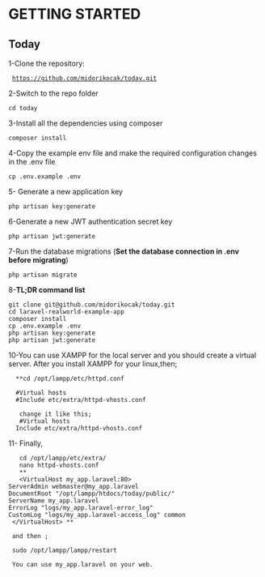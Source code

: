 # GETTING STARTED

## Today

1-Clone the repository:

<code> https://github.com/midorikocak/today.git </code>

2-Switch to the repo folder

    cd today

3-Install all the dependencies using composer

    composer install

4-Copy the example env file and make the required configuration changes in the .env file

    cp .env.example .env

5- Generate a new application key

    php artisan key:generate

6-Generate a new JWT authentication secret key

    php artisan jwt:generate
    
 
7-Run the database migrations (**Set the database connection in .env before migrating**)

    php artisan migrate
    
 
8-**TL;DR command list**

    git clone git@github.com/midorikocak/today.git
    cd laravel-realworld-example-app
    composer install
    cp .env.example .env
    php artisan key:generate
    php artisan jwt:generate
    
 10-You can use XAMPP for the local server and you should create a virtual server.
     After you install XAMPP for your linux,then;
      
      **cd /opt/lampp/etc/httpd.conf
      
      #Virtual hosts
      #Include etc/extra/httpd-vhosts.conf
       
       change it like this;
       #Virtual hosts
      Include etc/extra/httpd-vhosts.conf
      
 11- Finally,
       
       cd /opt/lampp/etc/extra/
       nano httpd-vhosts.conf
       **
       <VirtualHost my_app.laravel:80>
    ServerAdmin webmaster@my_app.laravel
    DocumentRoot "/opt/lampp/htdocs/today/public/"
    ServerName my_app.laravel
    ErrorLog "logs/my_app.laravel-error_log"
    CustomLog "logs/my_app.laravel-access_log" common
     </VirtualHost> **
     
     and then ;
     
     sudo /opt/lampp/lampp/restart
     
     You can use my_app.laravel on your web.
       
       
     
       
